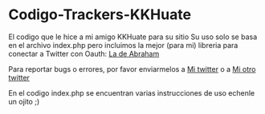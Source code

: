 Codigo-Trackers-KKHuate
=======================

El codigo que le hice a mi amigo KKHuate para su sitio
Su uso solo se basa en el archivo index.php pero incluimos la mejor (para mi) libreria para conectar a Twitter con Oauth: <a href="https://github.com/abraham/twitteroauth">La de Abraham </a>

Para reportar bugs o errores, por favor enviarmelos a <a href="https://twitter.com/superjd10_">Mi twitter</a> o a <a href="https://twitter.com/_superjd10">Mi otro twitter</a>

En el codigo index.php se encuentran varias instrucciones de uso echenle un ojito ;)